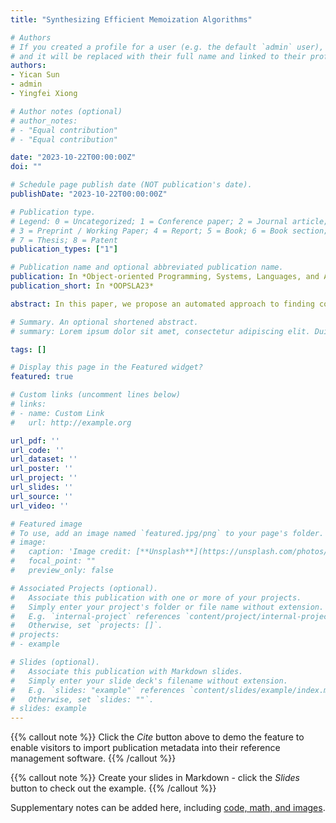 ```yaml
---
title: "Synthesizing Efficient Memoization Algorithms"

# Authors
# If you created a profile for a user (e.g. the default `admin` user), write the username (folder name) here 
# and it will be replaced with their full name and linked to their profile.
authors:
- Yican Sun
- admin
- Yingfei Xiong

# Author notes (optional)
# author_notes:
# - "Equal contribution"
# - "Equal contribution"

date: "2023-10-22T00:00:00Z"
doi: ""

# Schedule page publish date (NOT publication's date).
publishDate: "2023-10-22T00:00:00Z"

# Publication type.
# Legend: 0 = Uncategorized; 1 = Conference paper; 2 = Journal article;
# 3 = Preprint / Working Paper; 4 = Report; 5 = Book; 6 = Book section;
# 7 = Thesis; 8 = Patent
publication_types: ["1"]

# Publication name and optional abbreviated publication name.
publication: In *Object-oriented Programming, Systems, Languages, and Applications*
publication_short: In *OOPSLA23*

abstract: In this paper, we propose an automated approach to finding correct and efficient memoization algorithms from a given declarative specification. This problem has two major challenges (i) a memoization algorithm is too large to be handled by conventional program synthesizers; (ii) we need to guarantee the efficiency of the memoization algorithm. To address this challenge, we structure the synthesis of memoization algorithms by introducing the local objective function and the memoization partition function and reduce the synthesis task to two smaller independent program synthesis tasks. Moreover, the number of distinct outputs of the function synthesized in the second synthesis task also decides the efficiency of the synthesized memoization algorithm, and we only need to minimize the number of different output values of the synthesized function. However, the generated synthesis task is still too complex for existing synthesizers. Thus, we propose a novel synthesis algorithm that combines the deductive and inductive methods to solve these tasks. To evaluate our algorithm, we collect 42 real-world benchmarks from Leetcode, the National Olympiad in Informatics in Provinces-Junior (a national-wide algorithmic programming contest in China), and previous approaches. Our approach successfully synhesizes 39/42 problems in a reasonable time, outperforming the baselines.

# Summary. An optional shortened abstract.
# summary: Lorem ipsum dolor sit amet, consectetur adipiscing elit. Duis posuere tellus ac convallis placerat. Proin tincidunt magna sed ex sollicitudin condimentum.

tags: []

# Display this page in the Featured widget?
featured: true

# Custom links (uncomment lines below)
# links:
# - name: Custom Link
#   url: http://example.org

url_pdf: ''
url_code: ''
url_dataset: ''
url_poster: ''
url_project: ''
url_slides: ''
url_source: ''
url_video: ''

# Featured image
# To use, add an image named `featured.jpg/png` to your page's folder. 
# image:
#   caption: 'Image credit: [**Unsplash**](https://unsplash.com/photos/pLCdAaMFLTE)'
#   focal_point: ""
#   preview_only: false

# Associated Projects (optional).
#   Associate this publication with one or more of your projects.
#   Simply enter your project's folder or file name without extension.
#   E.g. `internal-project` references `content/project/internal-project/index.md`.
#   Otherwise, set `projects: []`.
# projects:
# - example

# Slides (optional).
#   Associate this publication with Markdown slides.
#   Simply enter your slide deck's filename without extension.
#   E.g. `slides: "example"` references `content/slides/example/index.md`.
#   Otherwise, set `slides: ""`.
# slides: example
---
```


{{% callout note %}}
Click the *Cite* button above to demo the feature to enable visitors to import publication metadata into their reference management software.
{{% /callout %}}

{{% callout note %}}
Create your slides in Markdown - click the *Slides* button to check out the example.
{{% /callout %}}

Supplementary notes can be added here, including [code, math, and images](https://wowchemy.com/docs/writing-markdown-latex/).

